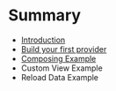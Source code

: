 # Summary

* [Introduction](README.md)
* [Build your first provider](basic-example.md)
* [Composing Example](composing-example.md)
* Custom View Example
* Reload Data Example

